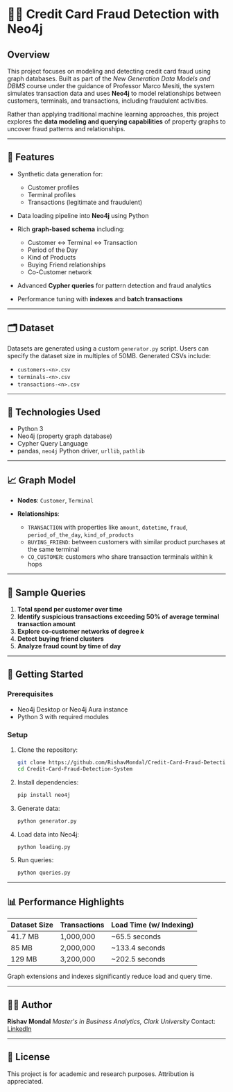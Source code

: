 # 🕵️‍♂️ Credit Card Fraud Detection with Neo4j

## Overview

This project focuses on modeling and detecting credit card fraud using graph databases. Built as part of the *New Generation Data Models and DBMS* course under the guidance of Professor Marco Mesiti, the system simulates transaction data and uses **Neo4j** to model relationships between customers, terminals, and transactions, including fraudulent activities.

Rather than applying traditional machine learning approaches, this project explores the **data modeling and querying capabilities** of property graphs to uncover fraud patterns and relationships.

---

## 🧠 Features

* Synthetic data generation for:

  * Customer profiles
  * Terminal profiles
  * Transactions (legitimate and fraudulent)
* Data loading pipeline into **Neo4j** using Python
* Rich **graph-based schema** including:

  * Customer ↔ Terminal ↔ Transaction
  * Period of the Day
  * Kind of Products
  * Buying Friend relationships
  * Co-Customer network
* Advanced **Cypher queries** for pattern detection and fraud analytics
* Performance tuning with **indexes** and **batch transactions**

---

## 🗂️ Dataset

Datasets are generated using a custom `generator.py` script. Users can specify the dataset size in multiples of 50MB. Generated CSVs include:

* `customers-<n>.csv`
* `terminals-<n>.csv`
* `transactions-<n>.csv`

---

## 🔧 Technologies Used

* Python 3
* Neo4j (property graph database)
* Cypher Query Language
* pandas, `neo4j` Python driver, `urllib`, `pathlib`

---

## 📈 Graph Model

* **Nodes**: `Customer`, `Terminal`
* **Relationships**:

  * `TRANSACTION` with properties like `amount`, `datetime`, `fraud`, `period_of_the_day`, `kind_of_products`
  * `BUYING_FRIEND`: between customers with similar product purchases at the same terminal
  * `CO_CUSTOMER`: customers who share transaction terminals within k hops

---

## 🧾 Sample Queries

1. **Total spend per customer over time**
2. **Identify suspicious transactions exceeding 50% of average terminal transaction amount**
3. **Explore co-customer networks of degree *k***
4. **Detect buying friend clusters**
5. **Analyze fraud count by time of day**

---

## 🚀 Getting Started

### Prerequisites

* Neo4j Desktop or Neo4j Aura instance
* Python 3 with required modules

### Setup

1. Clone the repository:

   ```bash
   git clone https://github.com/RishavMondal/Credit-Card-Fraud-Detection-System.git
   cd Credit-Card-Fraud-Detection-System
   ```

2. Install dependencies:

   ```bash
   pip install neo4j
   ```

3. Generate data:

   ```bash
   python generator.py
   ```

4. Load data into Neo4j:

   ```bash
   python loading.py
   ```

5. Run queries:

   ```bash
   python queries.py
   ```

---

## 📊 Performance Highlights

| Dataset Size | Transactions | Load Time (w/ Indexing) |
| ------------ | ------------ | ----------------------- |
| 41.7 MB      | 1,000,000    | \~65.5 seconds          |
| 85 MB        | 2,000,000    | \~133.4 seconds         |
| 129 MB       | 3,200,000    | \~202.5 seconds         |

Graph extensions and indexes significantly reduce load and query time.

---

## 👨‍💻 Author

**Rishav Mondal**
*Master's in Business Analytics, Clark University*
Contact: [LinkedIn](https://www.linkedin.com/in/rishavmondal)

---

## 📄 License

This project is for academic and research purposes. Attribution is appreciated.
